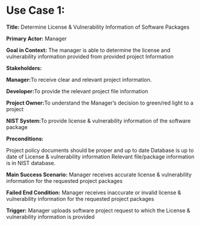 <div>
<h1>
Use Case 1: 
</h1>
<p><b>Title:</b> Determine License & Vulnerability Information of Software Packages </p>
<p><b>Primary Actor:</b> Manager</p>
<p><b>Goal in Context:</b> The manager is able to determine the license and vulnerability information provided from provided project Information 
<p><b>Stakeholders:</b>
<p><b>Manager:</b>To receive clear and relevant project information.</p> 
<p><b>Developer:</b>To provide the relevant project file information</p>
<p><b>Project Owner:</b>To understand the Manager’s decision to green/red light to a project</p> 
<p><b>NIST System:</b>To provide license & vulnerability information of the software package</p>

<p><b>Preconditions:</b></p>
Project policy documents should be proper and up to date 
Database is up to date of License & vulnerability information 
Relevant file/package information is in NIST database. 
<p><b>Main Success Scenario:</b> Manager receives accurate license & vulnerability information for the requested project packages</p>

<p><b>Failed End Condition:</b> Manager receives inaccurate or invalid license & vulnerability information for the requested project packages</p> 

<p><b>Trigger:</b> Manager uploads software project request to which the License & vulnerability information is provided</p>

</div>






